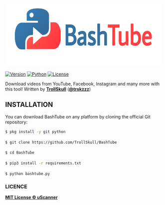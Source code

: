 <p align="left">
<img src="/.assets/logo.png" width="500" height="200"/>

[![Version](https://img.shields.io/badge/Version-2.1%20-green)]()
[![Python](https://img.shields.io/badge/Made%20with-Python-blue)]()
[![License](https://img.shields.io/badge/License-MIT-yellow)]()

Download videos from YouTube, Facebook, Instagram and many more with this tool! Written by **[TrollSkull](https://github.com/TrollSkull)** (**[@trskzzz](https://twitter.com/trskzzz)**)

## INSTALLATION

You can download BashTube on any platform by cloning the official Git repository:

```bash
$ pkg install -y git python

$ git clone https://github.com/TrollSkull/BashTube

$ cd BashTube
  
$ pip3 install -r requirements.txt
    
$ python bashtube.py
```

### LICENCE

**[MIT License © uScanner](https://github.com/TrollSkull/BashTube/blob/main/LICENSE)**
